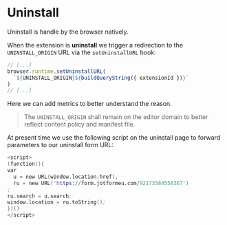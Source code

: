 # Uninstall

Uninstall is handle by the browser natively.

When the extension is **uninstall** we trigger a redirection to the `UNINSTALL_ORIGIN` URL via the `setUninstallURL` hook:
```js
// [...]
browser.runtime.setUninstallURL(
  `${UNINSTALL_ORIGIN}${buildQueryString({ extensionId })}`
)
// [...]
```
Here we can add metrics to better understand the reason.

> The `UNINSTALL_ORIGIN` shall remain on the editor domain to better reflect content policy and manifest file.

At present time we use the following script on the uninstall page to forward parameters to our uninstall form URL:  
```s
<script>
(function(){
var 
  u = new URL(window.location.href), 
  ru = new URL('https://form.jotformeu.com/92173584558367')
;
ru.search = u.search;
window.location = ru.toString();
})()
</script> 
```
